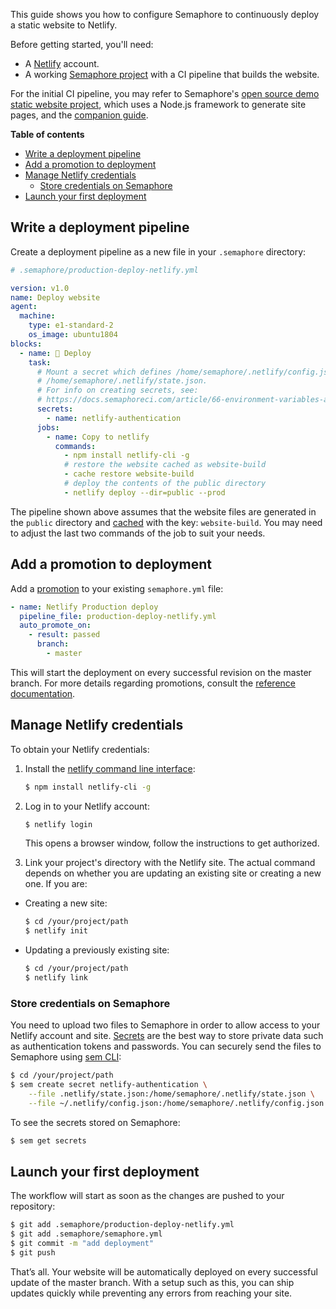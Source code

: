 This guide shows you how to configure Semaphore to continuously deploy a
static website to Netlify.

Before getting started, you'll need:

  - A [Netlify](https://netlify.com) account.
  - A working
    [Semaphore project](https://docs.semaphoreci.com/article/63-your-first-project)
    with a CI pipeline that builds the website.

For the initial CI pipeline, you may refer to Semaphore's [open source demo
static website project][demo-project], which uses a Node.js framework to generate site
pages, and the [companion guide][static-website-guide].

**Table of contents**

- [Write a deployment pipeline](#write-a-deployment-pipeline)
- [Add a promotion to deployment](#add-a-promotion-to-deployment)
- [Manage Netlify credentials](#manage-netlify-credentials)
  - [Store credentials on Semaphore](#store-credentials-on-semaphore)
- [Launch your first deployment](#launch-your-first-deployment)

## Write a deployment pipeline

Create a deployment pipeline as a new file in your `.semaphore` directory:

``` yaml
# .semaphore/production-deploy-netlify.yml

version: v1.0
name: Deploy website
agent:
  machine:
    type: e1-standard-2
    os_image: ubuntu1804
blocks:
  - name: 🏁 Deploy
    task:
      # Mount a secret which defines /home/semaphore/.netlify/config.json and
      # /home/semaphore/.netlify/state.json.
      # For info on creating secrets, see:
      # https://docs.semaphoreci.com/article/66-environment-variables-and-secrets
      secrets:
        - name: netlify-authentication
      jobs:
        - name: Copy to netlify
          commands:
            - npm install netlify-cli -g
            # restore the website cached as website-build
            - cache restore website-build
            # deploy the contents of the public directory
            - netlify deploy --dir=public --prod
```

The pipeline shown above assumes that the website files are generated in
the `public` directory and
[cached](https://docs.semaphoreci.com/article/54-toolbox-reference#cache)
with the key: `website-build`. You may need to adjust the last two
commands of the job to suit your needs.

## Add a promotion to deployment

Add a
[promotion](https://docs.semaphoreci.com/article/67-deploying-with-promotions)
to your existing `semaphore.yml` file:

``` yaml
- name: Netlify Production deploy
  pipeline_file: production-deploy-netlify.yml
  auto_promote_on:
    - result: passed
      branch:
        - master
```

This will start the deployment on every successful revision on the
master branch. For more details regarding promotions, consult the
[reference
documentation](https://docs.semaphoreci.com/article/50-pipeline-yaml#promotions).

## Manage Netlify credentials

To obtain your Netlify credentials:

1.  Install the [netlify command line
    interface](https://www.netlify.com/docs/cli/):
    
    ``` bash
    $ npm install netlify-cli -g
    ```

2.  Log in to your Netlify account:
    
    ``` bash
    $ netlify login
    ```
    
    This opens a browser window, follow the instructions to get
    authorized.

3.  Link your project's directory with the Netlify site. The actual
    command depends on whether you are updating an existing site or
    creating a new one. If you are:
    
- Creating a new site:
    
    ``` bash
    $ cd /your/project/path
    $ netlify init
    ```

- Updating a previously existing site:
    
    ``` bash
    $ cd /your/project/path
    $ netlify link
    ```

### Store credentials on Semaphore

You need to upload two files to Semaphore in order to allow access to
your Netlify account and site.
[Secrets](https://docs.semaphoreci.com/article/66-environment-variables-and-secrets)
are the best way to store private data such as authentication tokens and
passwords. You can securely send the files to Semaphore using [sem
CLI](https://docs.semaphoreci.com/article/53-sem-reference):

``` bash
$ cd /your/project/path
$ sem create secret netlify-authentication \
    --file .netlify/state.json:/home/semaphore/.netlify/state.json \
    --file ~/.netlify/config.json:/home/semaphore/.netlify/config.json
```

To see the secrets stored on Semaphore:

``` bash
$ sem get secrets
```

## Launch your first deployment

The workflow will start as soon as the changes are pushed to your
repository:

``` bash
$ git add .semaphore/production-deploy-netlify.yml
$ git add .semaphore/semaphore.yml
$ git commit -m "add deployment"
$ git push
```

That’s all. Your website will be automatically deployed on every
successful update of the master branch. With a setup such as this, you can
ship updates quickly while preventing any errors from reaching your site.

[demo-project]: https://github.com/semaphoreci-demos/semaphore-demo-static-website
[static-website-guide]: https://docs.semaphoreci.com/article/97-continuous-deployment-static-website

